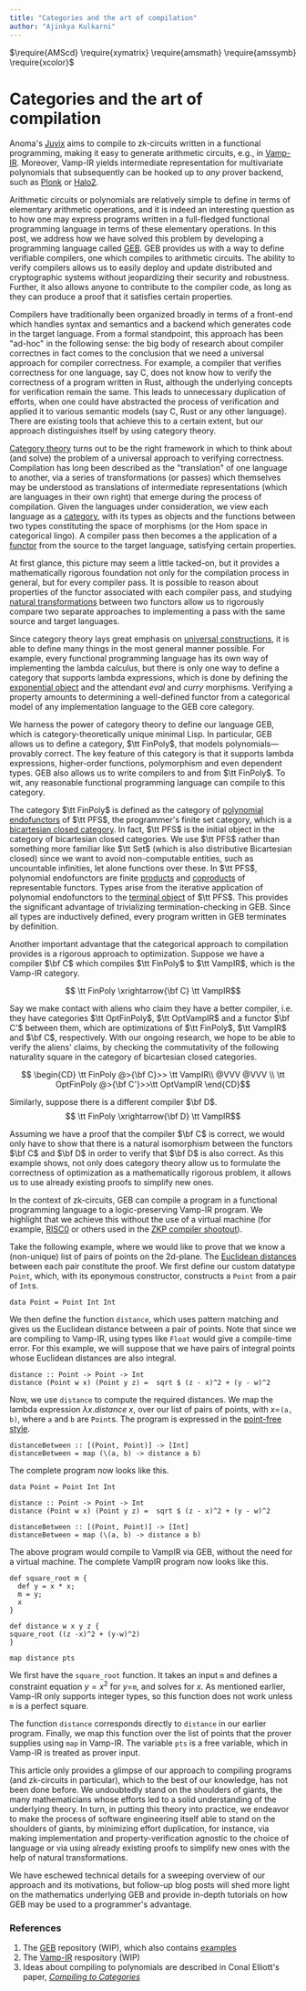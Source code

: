 ```yaml
---
title: "Categories and the art of compilation"
author: "Ajinkya Kulkarni"
---
```

$\require{AMScd}
\require{xymatrix}
\require{amsmath}
\require{amssymb}
\require{xcolor}$

[tobias]: desperatly_need_running_example

[test_tobias]: this is a single comment, right?

# Categories and the art of compilation

Anoma's [Juvix](https://juvix.org/) aims to compile to zk-circuits written in a functional programming, making it easy to generate arithmetic circuits, e.g., in [Vamp-IR](https://github.com/anoma/vamp-ir). Moreover, Vamp-IR yields intermediate representation for multivariate polynomials that subsequently can be hooked up to _any_ prover backend, such as [Plonk](https://github.com/fluidex/awesome-plonk) or [Halo2](https://halo2.dev/).

Arithmetic circuits or polynomials are relatively  simple to define in terms of elementary arithmetic operations, and it is indeed an interesting question as to how one may express programs written in a full-fledged functional programming language in terms of these elementary operations. In this post, we address how we have solved this problem by developing a  programming language called [GEB](https://github.com/anoma/geb). GEB provides us with a way to define verifiable compilers, one which compiles to arithmetic circuits. The ability to verify compilers allows us to easily deploy and update distributed and cryptographic systems without jeopardizing their security and robustness. Further, it also allows anyone to contribute to the compiler code, as long as they can produce a proof that it satisfies certain properties.

Compilers have traditionally been organized broadly in terms of a front-end which handles syntax and semantics and a backend which generates code in the target language. From a formal standpoint, this approach has been "ad-hoc" in the following sense: the big body of research about compiler correctnes in fact comes to the conclusion that we need a universal approach for compiler correctness. For example, a compiler that verifies correctness for one language, say C, does not know how to verify the correctness of a program written in Rust, although the underlying concepts for verification remain the same. This leads to unnecessary duplication of efforts, when one could  have abstracted the process of verification and applied it to various semantic models (say C, Rust or any other language). There are existing tools that achieve this to a certain extent, but our approach distinguishes itself by using category theory.

<!-- 
[comment_tobias]:  above pragraph can go?
-->

[Category theory](https://en.wikipedia.org/wiki/Category_theory) turns out to be the right framework in which to think about (and solve) the problem of a universal approach to verifying correctness. Compilation has long been described as the "translation" of one language to another, via a series of transformations (or passes) which themselves may be understood as translations of intermediate representations (which are  languages in their own right) that emerge during the process of compilation. Given the languages under consideration, we view each language as a [category](https://en.wikipedia.org/wiki/Category_(mathematics)#Definition), with its types as objects and the functions between two types constituting the space of morphisms (or the Hom space in categorical lingo). A compiler pass then becomes a the application of a [functor](https://en.wikipedia.org/wiki/Functor#Definition) from the source to the target language, satisfying certain properties.

At first glance, this picture may seem a little tacked-on, but it provides a mathematically rigorous foundation not only for the compilation process in general, but for every compiler pass. It is possible to reason about properties of the functor associated with each compiler pass, and studying [natural transformations](https://en.wikipedia.org/wiki/Natural_transformation#Definition) between two functors allow us to rigorously compare two separate approaches to implementing a pass with the same source and target languages.

Since category theory lays great emphasis on [universal constructions](https://ncatlab.org/nlab/show/universal+construction), it is able to define many things in the most general manner possible. For example, every functional programming language has its own way of implementing the lambda calculus, but there is only one way to define a category that supports lambda expressions, which is done by defining the [exponential object](https://en.wikipedia.org/wiki/Exponential_object) and the attendant $eval$ and $curry$ morphisms. Verifying a property amounts to determining a well-defined functor from a categorical model of any implementation language to the GEB core category.

We harness the power of category theory to define our language GEB, which is category-theoretically unique minimal Lisp. In particular, GEB allows us to define a category, $\tt FinPoly$, that  models polynomials—provably correct. The key feature of this category is that it supports lambda expressions, higher-order functions, polymorphism and even dependent types. GEB also allows us to write compilers to and from $\tt FinPoly$. To wit, any reasonable functional programming language can compile to this category. 

The category $\tt FinPoly$ is defined as the category of [polynomial endofunctors](https://ncatlab.org/nlab/show/polynomial+functor) of $\tt PFS$, the programmer's finite set category, which is a [bicartesian closed category](https://en.wikipedia.org/wiki/Cartesian_closed_category#Bicartesian_closed_categories). In fact, $\tt PFS$ is the initial object in the category of bicartesian closed categories. We use $\tt PFS$ rather than something more familiar like $\tt Set$ (which is also distributive Bicartesian closed) since we want to avoid non-computable entities, such as uncountable infinities, let alone functions over these. In $\tt PFS$, polynomial endofunctors are finite [products](https://en.wikipedia.org/wiki/Product_(category_theory)) and [coproducts](https://en.wikipedia.org/wiki/Coproduct) of representable functors. Types arise from the iterative application of polynomial endofunctors to the [terminal object](https://en.wikipedia.org/wiki/Initial_and_terminal_objects) of $\tt PFS$. This provides the significant advantage of trivializing termination-checking in GEB. Since all types are inductively defined,  every program written in GEB terminates by definition.

Another important advantage that the categorical approach to compilation provides is a rigorous approach to optimization. Suppose we have a compiler $\bf C$ which compiles $\tt FinPoly$ to $\tt VampIR$, which is the Vamp-IR category.

$$ \tt FinPoly \xrightarrow{\bf C} \tt VampIR$$

Say we make contact with aliens who claim they have a better compiler, i.e. they have categories $\tt OptFinPoly$, $\tt OptVampIR$ and a functor $\bf C'$ between them, which are optimizations of $\tt FinPoly$, $\tt VampIR$ and $\bf C$, respectively.  With our ongoing research, we hope to be able to verify the aliens' claims, by checking the commutativity of the following naturality square in the category of bicartesian closed categories.

$$
\begin{CD}
\tt FinPoly @>{\bf C}>> \tt VampIR\\
@VVV @VVV \\
\tt OptFinPoly @>{\bf C'}>>\tt OptVampIR
\end{CD}$$

Similarly, suppose there is a different compiler $\bf D$. 
$$ \tt FinPoly \xrightarrow{\bf D} \tt VampIR$$

Assuming we have a proof that the compiler $\bf C$ is correct, we would only have to show that there is a natural isomorphism between the functors $\bf C$ and $\bf D$ in order to verify that $\bf D$ is also correct. As this example shows, not only does category theory allow us to formulate the correctness of optimization as a mathematically rigorous problem, it allows us to use already existing proofs to simplify new ones.

In the context of zk-circuits, GEB can compile a program in a functional programming language to a logic-preserving Vamp-IR program. We highlight that we achieve this without the use of a virtual machine (for example, [RISC0](https://www.risczero.com/) or others used in the [ZKP compiler shootout](https://github.com/anoma/zkp-compiler-shootout)).

Take the following example, where we would like to prove that we know a (non-unique) list of pairs of points on the 2d-plane.  The [Euclidean distances](https://en.wikipedia.org/wiki/Euclidean_distance) between each pair constitute the proof. We first define our custom datatype `Point`, which, with its eponymous constructor, constructs a `Point` from a pair of `Int`s.
```haskell!
data Point = Point Int Int
```

We then define the function `distance`, which uses pattern matching and gives us the Euclidean distance between a pair of points. Note that since we are compiling to Vamp-IR, using types like `Float` would give a compile-time error. For this example, we will suppose that we have pairs of integral points whose Euclidean distances are also integral.

```haskell!
distance :: Point -> Point -> Int
distance (Point w x) (Point y z) =  sqrt $ (z - x)^2 + (y - w)^2
```
Now, we use `distance` to compute the required distances. We map the lambda expression $\lambda x. distance\; x$, over our list of pairs of points, with $x=$`(a, b)`, where `a` and `b` are `Point`s. The program is expressed in the [point-free style](https://en.wikipedia.org/wiki/Tacit_programming).

```haskell!
distanceBetween :: [(Point, Point)] -> [Int]
distanceBetween = map (\(a, b) -> distance a b)
```

The complete program now looks like this.
```haskell!
data Point = Point Int Int

distance :: Point -> Point -> Int
distance (Point w x) (Point y z) =  sqrt $ (z - x)^2 + (y - w)^2

distanceBetween :: [(Point, Point)] -> [Int]
distanceBetween = map (\(a, b) -> distance a b) 
```


The above program would compile to VampIR via GEB, without the need for a virtual machine. The complete VampIR program now looks like this.

```!
def square_root m {
  def y = x * x;
  m = y;
  x
}

def distance w x y z {
square_root ((z -x)^2 + (y-w)^2) 
}

map distance pts
```

We first have the `square_root` function. It takes an input `m` and defines a constraint equation $y=x^2$ for $y=$`m`, and solves for $x$. As mentioned earlier, Vamp-IR only supports integer types, so this function does not work unless `m` is a perfect square.

The function `distance` corresponds directly to `distance` in our earlier program. Finally, we map this function over the list of points that the prover supplies using `map` in Vamp-IR. The variable `pts` is a free variable, which in Vamp-IR is treated as prover input.

This article only provides a glimpse of our approach to compiling programs (and zk-circuits in particular), which to the best of our knowledge, has not been done before. We undoubtedly stand on the shoulders of giants, the many mathematicians whose efforts led to a solid understanding of the underlying theory. In turn, in putting this theory into practice, we endeavor to make the process of software engineering itself able to stand on the shoulders of giants, by minimizing effort duplication, for instance, via making implementation and property-verification agnostic to the choice of language or via using already existing proofs to simplify new ones with the help of natural transformations.

We have eschewed technical details for a sweeping overview of our approach and its motivations, but follow-up blog posts will shed more light on the mathematics underlying GEB and provide in-depth tutorials on how GEB may be used to a programmer's advantage.

### References

1. The [GEB](https://github.com/anoma/geb) repository (WIP), which also contains [examples](https://github.com/anoma/geb/blob/main/geb/EXAMPLES.md)
1. The [Vamp-IR](https://github.com/anoma/vamp-ir/) respository (WIP)
1. Ideas about compiling to polynomials are described in Conal Elliott's paper, [_Compiling to Categories_](http://conal.net/papers/compiling-to-categories/)
